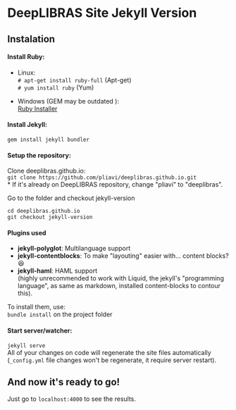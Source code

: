 # DeepLIBRAS Site Jekyll Version

## Instalation

#### Install Ruby:
- Linux:  
`# apt-get install ruby-full` (Apt-get)  
`# yum install ruby` (Yum)

- Windows (GEM may be outdated ):  
[Ruby Installer](http://rubyinstaller.org/)

#### Install Jekyll:
`gem install jekyll bundler`

#### Setup the repository:
Clone deeplibras.github.io:  
`git clone https://github.com/pliavi/deeplibras.github.io.git`  
\* If it's already on DeepLIBRAS repository, change "pliavi" to "deeplibras".

Go to the folder and checkout jekyll-version
````
cd deeplibras.github.io
git checkout jekyll-version
````

#### Plugins used
- **jekyll-polyglot**: Multilanguage support
- **jekyll-contentblocks**: To make "layouting" easier with... content blocks? :laughing:
- **jekyll-haml**: HAML support  
(highly unrecommended to work with Liquid, the jekyll's "programming language", as same as markdown, installed content-blocks to contour this).  

To install them, use:  
`bundle install` on the project folder

#### Start server/watcher:
`jekyll serve`  
All of your changes on code will regenerate the site files automatically (`_config.yml` file changes won't be regenerate, it require server restart).

## And now it's ready to go!
Just go to `localhost:4000` to see the results.
